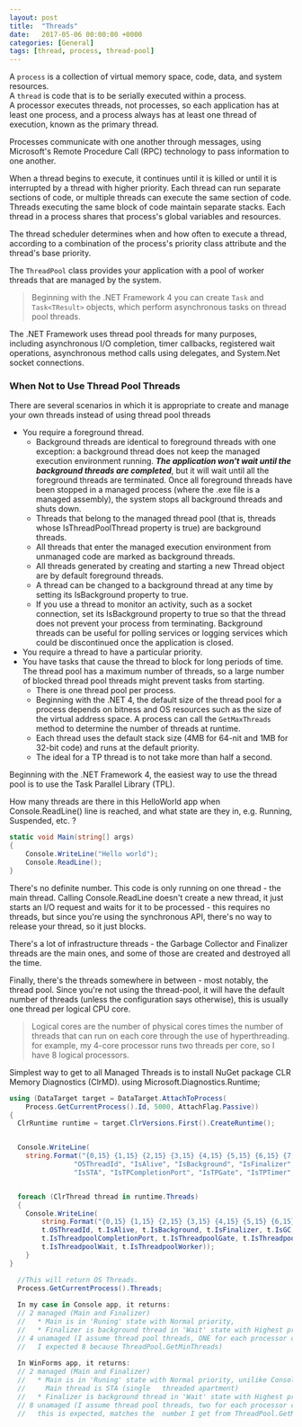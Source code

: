 ```yaml
---
layout: post
title:  "Threads"
date:   2017-05-06 00:00:00 +0000
categories: [General]
tags: [thread, process, thread-pool]
---
```



A `process` is a collection of virtual memory space, code, data, and system resources.  
A `thread` is code that is to be serially executed within a process.  
A processor executes threads, not processes, so each application has at least one process, and a process always has at least one thread of execution, known as the primary thread. 

Processes communicate with one another through messages, using Microsoft's Remote Procedure Call (RPC) technology to pass information to one another. 

When a thread begins to execute, it continues until it is killed or until it is interrupted by a thread with higher priority. Each thread can run separate sections of code, or multiple threads can execute the same section of code. Threads executing the same block of code maintain separate stacks. Each thread in a process shares that process's global variables and resources.

The thread scheduler determines when and how often to execute a thread, according to a combination of the process's priority class attribute and the thread's base priority. 

The `ThreadPool` class provides your application with a pool of worker threads that are managed by the system. 

> Beginning with the .NET Framework 4 you can create `Task` and `Task<TResult>` objects, which perform asynchronous tasks on thread pool threads. 

The .NET Framework uses thread pool threads for many purposes, including asynchronous I/O completion, timer callbacks, registered wait operations, asynchronous method calls using delegates, and System.Net socket connections.


### When Not to Use Thread Pool Threads 
There are several scenarios in which it is appropriate to create and manage your own threads instead of using thread pool threads

 * You require a foreground thread.
   - Background threads are identical to foreground threads with one exception: a background thread does not keep the managed execution environment running. ***The application won't wait until the background threads are completed***, but it will wait until all the foreground threads are terminated. Once all foreground threads have been stopped in a managed process (where the .exe file is a managed assembly), the system stops all background threads and shuts down.
   - Threads that belong to the managed thread pool (that is, threads whose IsThreadPoolThread property is true) are background threads. 
   - All threads that enter the managed execution environment from unmanaged code are marked as background threads.
   - All threads generated by creating and starting a new Thread object are by default foreground threads.
   - A thread can be changed to a background thread at any time by setting its IsBackground property to true. 
   - If you use a thread to monitor an activity, such as a socket connection, set its IsBackground property to true so that the thread does not prevent your process from terminating. Background threads can be useful for polling services or logging services which could be discontinued once the application is closed. 
 * You require a thread to have a particular priority. 
 * You have tasks that cause the thread to block for long periods of time. The thread pool has a maximum number of threads, so a large number of blocked thread pool threads might prevent tasks from starting.
   - There is one thread pool per process. 
   - Beginning with the .NET 4, the default size of the thread pool for a process depends on bitness and OS resources such as the size of the virtual address space. A process can call the `GetMaxThreads` method to determine the number of threads at runtime. 
   - Each thread uses the default stack size (4MB for 64-nit and 1MB for 32-bit code) and runs at the default priority.
   - The ideal for a TP thread is to not take more than half a second.

Beginning with the .NET Framework 4, the easiest way to use the thread pool is to use the Task Parallel Library (TPL).

How many threads are there in this HelloWorld app when Console.ReadLine() line is reached, and what state are they in, e.g. Running, Suspended, etc. ?

```csharp
static void Main(string[] args) 
{
    Console.WriteLine("Hello world");
    Console.ReadLine();
}
```

There's no definite number. This code is only running on one thread - the main thread. Calling Console.ReadLine doesn't create a new thread, it just starts an I/O request and waits for it to be processed - this requires no threads, but since you're using the synchronous API, there's no way to release your thread, so it just blocks. 

There's a lot of infrastructure threads - the Garbage Collector and Finalizer threads are the main ones, and some of those are created and destroyed all the time. 

Finally, there's the threads somewhere in between - most notably, the thread pool. Since you're not using the thread-pool, it will have the default number of threads (unless the configuration says otherwise), this is usually one thread per logical CPU core. 

 > Logical cores are the number of physical cores times the number of threads that can run on each core through the use of hyperthreading. for example, my 4-core processor runs two threads per core, so I have 8 logical processors. 


Simplest way to get to all Managed Threads is to install NuGet package CLR Memory Diagnostics (ClrMD).
using Microsoft.Diagnostics.Runtime;

```csharp
using (DataTarget target = DataTarget.AttachToProcess(
    Process.GetCurrentProcess().Id, 5000, AttachFlag.Passive))
{
  ClrRuntime runtime = target.ClrVersions.First().CreateRuntime();


  Console.WriteLine(
    string.Format("{0,15} {1,15} {2,15} {3,15} {4,15} {5,15} {6,15} {7,15} {8,15} {9,15} {10,15} {11,15}", 
                "OSThreadId", "IsAlive", "IsBackground", "IsFinalizer", "IsGC", "IsMTA", 
                "IsSTA", "IsTPCompletionPort", "IsTPGate", "IsTPTimer", "IsTPWait", "IsTPWorker"));


  foreach (ClrThread thread in runtime.Threads)
  {
    Console.WriteLine(
        string.Format("{0,15} {1,15} {2,15} {3,15} {4,15} {5,15} {6,15} {7,15} {8,15} {9,15} {10,15} {11,15}",  
        t.OSThreadId, t.IsAlive, t.IsBackground, t.IsFinalizer, t.IsGC, t.IsMTA, t.IsSTA, 
        t.IsThreadpoolCompletionPort, t.IsThreadpoolGate, t.IsThreadpoolTimer, 
        t.IsThreadpoolWait, t.IsThreadpoolWorker));
    }
}

  //This will return OS Threads. 
  Process.GetCurrentProcess().Threads; 
  
  In my case in Console app, it returns:
  // 2 managed (Main and Finalizer)
  //   * Main is in 'Runing' state with Normal priority, 
  //   * Finalizer is background thread in 'Wait' state with Highest priority, 
  // 4 unamaged (I assume thread pool threads, ONE for each processor core? 
  //   I expected 8 because ThreadPool.GetMinThreads)
  
  In WinForms app, it returns:
  // 2 managed (Main and Finalizer)
  //   * Main is in 'Runing' state with Normal priority, unilike Console app 
  //     Main thread is STA (single   threaded apartment)
  //   * Finalizer is background thread in 'Wait' state with Highest priority, 
  // 8 unamaged (I assume thread pool threads, two for each processor core, 
  //   this is expected, matches the  number I get from ThreadPool.GetMinThreads)
```
